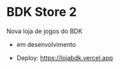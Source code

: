 # BDK Store 2
Nova loja de jogos do BDK 


- em desenvolvimento


- Deploy: https://lojabdk.vercel.app
